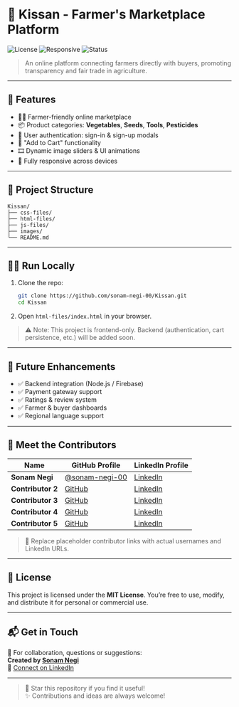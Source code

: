 # 🌾 Kissan - Farmer's Marketplace Platform

![License](https://img.shields.io/badge/License-MIT-blue.svg)
![Responsive](https://img.shields.io/badge/Responsive-Design-%F0%9F%92%BB)
![Status](https://img.shields.io/badge/Project-Active-brightgreen)

> An online platform connecting farmers directly with buyers, promoting transparency and fair trade in agriculture.

---

## 🚀 Features

- 🧑‍🌾 Farmer-friendly online marketplace
- 📦 Product categories: **Vegetables**, **Seeds**, **Tools**, **Pesticides**
- 🔐 User authentication: sign-in & sign-up modals
- 🛒 "Add to Cart" functionality
- 🎞️ Dynamic image sliders & UI animations
- 📱 Fully responsive across devices

---

## 📁 Project Structure

```
Kissan/
├── css-files/
├── html-files/
├── js-files/
├── images/
└── README.md
```

---

## 🧑‍💻 Run Locally

1. Clone the repo:
   ```bash
   git clone https://github.com/sonam-negi-00/Kissan.git
   cd Kissan
   ```

2. Open `html-files/index.html` in your browser.

> ⚠️ Note: This project is frontend-only. Backend (authentication, cart persistence, etc.) will be added soon.

---

## 🌱 Future Enhancements

- ✅ Backend integration (Node.js / Firebase)
- ✅ Payment gateway support
- ✅ Ratings & review system
- ✅ Farmer & buyer dashboards
- ✅ Regional language support

---

## 🤝 Meet the Contributors

| Name             | GitHub Profile                                   | LinkedIn Profile                                |
|------------------|--------------------------------------------------|-------------------------------------------------|
| **Sonam Negi**   | [@sonam-negi-00](https://github.com/sonam-negi-00) | [LinkedIn](www.linkedin.com/in/sonam-norphel-negi) |
| **Contributor 2**| [GitHub](https://github.com/contributor2)        | [LinkedIn](https://www.linkedin.com/in/contributor2)  |
| **Contributor 3**| [GitHub](https://github.com/contributor3)        | [LinkedIn](https://www.linkedin.com/in/contributor3)  |
| **Contributor 4**| [GitHub](https://github.com/contributor4)        | [LinkedIn](https://www.linkedin.com/in/contributor4)  |
| **Contributor 5**| [GitHub](https://github.com/contributor5)        | [LinkedIn](https://www.linkedin.com/in/contributor5)  |

> 🔁 Replace placeholder contributor links with actual usernames and LinkedIn URLs.

---

## 📄 License

This project is licensed under the **MIT License**. You’re free to use, modify, and distribute it for personal or commercial use.

---

## 📬 Get in Touch

📧 For collaboration, questions or suggestions:  
**Created by [Sonam Negi](https://github.com/sonam-negi-00)**  
📎 [Connect on LinkedIn](https://www.linkedin.com/in/sonam-norphel-negi)

---

> 🌟 Star this repository if you find it useful!  
> ✨ Contributions and ideas are always welcome!
